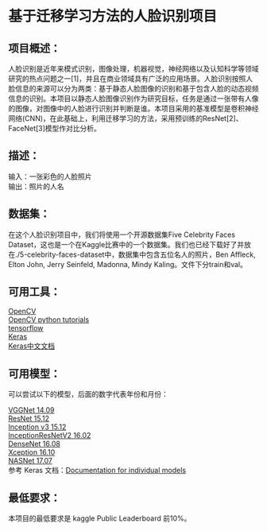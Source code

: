 基于迁移学习方法的人脸识别项目
===
项目概述：
-----
人脸识别是近年来模式识别，图像处理，机器视觉，神经网络以及认知科学等领域研究的热点问题之一[1]，并且在商业领域具有广泛的应用场景。人脸识别按照人脸信息的来源可以分为两类：基于静态人脸图像的识别和基于包含人脸的动态视频信息的识别。本项目以静态人脸图像识别作为研究目标，任务是通过一张带有人像的图像，对图像中的人脸进行识别并判断是谁。本项目采用的基准模型是卷积神经网络(CNN)，在此基础上，利用迁移学习的方法，采用预训练的ResNet[2]、FaceNet[3]模型作对比分析。

描述：
------
输入：一张彩色的人脸照片<br>
输出：照片的人名

数据集：
------
在这个人脸识别项目中，我们将使用一个开源数据集Five Celebrity Faces Dataset，这也是一个在Kaggle比赛中的一个数据集。我们也已经下载好了并放在./5-celebrity-faces-dataset中，数据集中包含五位名人的照片，Ben Affleck, Elton John, Jerry Seinfeld, Madonna, Mindy Kaling。文件下分train和val。

可用工具：
------
[OpenCV](https://github.com/opencv/opencv)<br>
[OpenCV python tutorials](https://docs.opencv.org/3.1.0/d6/d00/tutorial_py_root.html)<br>
[tensorflow](https://github.com/tensorflow/tensorflow)<br>
[Keras](https://github.com/keras-team/keras)<br>
[Keras中文文档](https://keras.io/zh/) 

可用模型：
------
可以尝试以下的模型，后面的数字代表年份和月份：

[VGGNet 14.09](https://arxiv.org/abs/1409.1556)<br>
[ResNet 15.12](https://arxiv.org/abs/1512.03385)<br>
[Inception v3 15.12](https://arxiv.org/abs/1512.00567)<br>
[InceptionResNetV2 16.02](https://arxiv.org/abs/1602.07261)<br>
[DenseNet 16.08](https://arxiv.org/abs/1608.06993)<br>
[Xception 16.10](https://arxiv.org/abs/1610.02357)<br>
[NASNet 17.07](https://arxiv.org/abs/1707.07012)<br>
参考 Keras 文档：[Documentation for individual models](https://keras.io/applications/#documentation-for-individual-models)

最低要求：
--------
本项目的最低要求是 kaggle Public Leaderboard 前10%。

